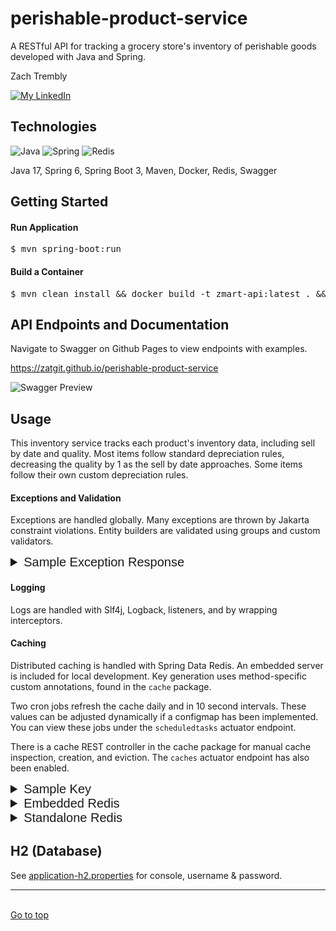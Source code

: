 <div id="top">

# perishable-product-service

</div>

A RESTful API for tracking a grocery store's inventory of perishable goods developed with Java and Spring.


Zach Trembly

<a href="https://www.linkedin.com/in/zat/"><img alt="My LinkedIn" src="https://img.shields.io/badge/LinkedIn-0077B5?style=for-the-badge&logo=linkedin&logoColor=white"></a>

## Technologies
![Java](https://img.shields.io/badge/Java-ED8B00?style=for-the-badge&logo=openjdk&logoColor=white)
![Spring](https://img.shields.io/badge/Spring-6DB33F?style=for-the-badge&logo=spring&logoColor=white)
![Redis](https://img.shields.io/badge/redis-%23DD0031.svg?&style=for-the-badge&logo=redis&logoColor=white)

Java 17, Spring 6, Spring Boot 3, Maven, Docker, Redis, Swagger

## Getting Started

#### Run Application

<pre>$ mvn spring-boot:run</pre>

#### Build a Container

<pre>
$ mvn clean install && docker build -t zmart-api:latest . && docker run -p 8181:8181 zmart-food:latest .
</pre>

## API Endpoints and Documentation

Navigate to Swagger on Github Pages to view endpoints with examples.

https://zatgit.github.io/perishable-product-service

![Swagger Preview](src/main/resources/assets/images/swagger-preview.gif)

## Usage

This inventory service tracks each product's inventory data, including sell by date and quality. Most items
follow standard depreciation rules, decreasing the quality by 1 as the sell by date approaches. Some items follow their
own custom depreciation rules.

#### Exceptions and Validation

Exceptions are handled globally.
Many exceptions are thrown by Jakarta constraint violations.
Entity builders are validated using groups and custom validators.

<details style="font:20px Arial;"><summary>Sample Exception Response</summary>

```json
{
    "timestamp": "2025-02-12T21:16:27.474Z",
    "code": "400 BAD_REQUEST",
    "exception": "MethodArgumentNotValidException",
    "message": "Invalid properties: quality must be less than or equal to 50, provided 80",
    "cause": {
        "message": "Validation failed for argument [0] in public org.springframework.http.ResponseEntity<com.zmart.api.product.dto.response.ProductsByQualityResponse> com.zmart.api.product.controller.ProductRestController.getProductsByQuality(com.zmart.api.product.dto.request.ProductsByQualityRequest): [Field error in object 'productsByQualityRequest' on field 'quality': rejected value [80]; codes [Max.productsByQualityRequest.quality,Max.quality,Max.java.lang.String,Max]; arguments [org.springframework.context.support.DefaultMessageSourceResolvable: codes [productsByQualityRequest.quality,quality]; arguments []; default message [quality],50]; default message [must be less than or equal to 50, provided 80]] "
    }
}
```
</details>

#### Logging

Logs are handled with Slf4j, Logback, listeners, and by wrapping interceptors.

#### Caching

Distributed caching is handled with Spring Data Redis. An embedded server is included for local development. 
Key generation uses method-specific custom annotations, found in the ``cache`` package.

Two cron jobs refresh the cache daily and in 10 second intervals. These values can be adjusted dynamically if a 
configmap has been implemented. You can view these jobs under the ``scheduledtasks`` actuator endpoint.

There is a cache REST controller in the cache package for manual cache inspection, creation, and eviction.
The ``caches`` actuator endpoint has also been enabled.

<details style="font:20px Arial;"><summary>Sample Key</summary></summary>

<pre>"products::ProductInventoryServiceImpl,getProductsByQuality,20,100,itemName,DESC"</pre></p>
</details>

<details style="font:20px Arial;"><summary>Embedded Redis</summary>
<br> Toggle <code>local.redis.server.embedded=ON</code> in the <code>local</code> properties file 
to use the server.</p>

[Go to application-local.properties](src/main/resources/application-local.properties)
</details>

<details style="font:20px Arial;"><summary>Standalone Redis</summary>
<br>If you'd prefer a non-embedded local redis server, use the <code>prod</code> profile. 
<br>Grab the redis docker image and run the server:</p>
<br><pre>$ docker pull redis && docker run --name zmart-redis -p 6379:6379 -d redis</pre></p>

</details>

## H2 (Database)

See [application-h2.properties](src/main/resources/application-h2.properties) 
for console, username & password.

<hr></hr>

<br><a href="#top">Go to top</a></p>

